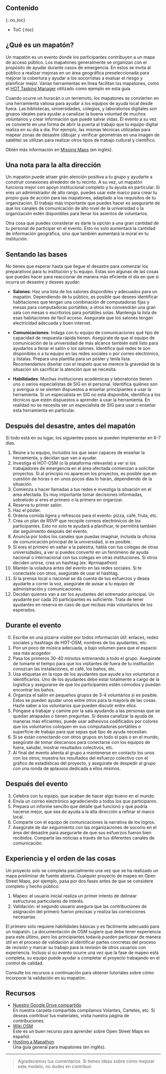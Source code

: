## Contenido
{:.no_toc}

* ToC
{:toc}


## ¿Qué es un mapatón?

Un mapatón es un evento donde los participantes contribuyen a un mapa de acceso público. Los mapatones generalmente se organizan con el propósito de ayudar durante casos de emergencia. En estos se invita al público a realizar mejoras en un área geográfica preseleccionada para mejorar la cobertura y ayudar a los socorristas a evaluar el riesgo y planificar mejor. Varias herramientas en línea facilitan los mapatones, como el [HOT Tasking Manager](http://tasks.hotosm.org/) utilizado como ejemplo en esta guía.

Cuando ocurre un huracán o un terremoto, los mapatones se convierten en una herramienta valiosa para ayudar a los equipos de ayuda local desde fuera. Las bibliotecas, universidades, colegios, y laboratorios digitales son grupos ideales para ayudar a canalizar la buena voluntad de muchos voluntarios y crear información que puede salvar vidas. El evento a su vez se convierte en una forma de abrir la puerta al trabajo que tu equipo digital realiza en su día a día. Por ejemplo, las mismas técnicas utilizadas para mapear zonas de desastre (dibujar y verificar geometrías en una imagen de satélite) se utilizan para realizar otros tipos de trabajo cultural y científico.

Obtén más información en [Missing Maps](http://www.missingmaps.org/host/) (en inglés).

## Una nota para la alta dirección

Un mapatón puede atraer grán atención positiva a tu grupo y ayudarte a construir conexiones alrededor de tu recinto. A su vez, un mapatón funciona mejor con apoyo institucional completo y tu ayuda en particular. Si eres un administrador de alto rango, puedes usar este marco para crear tu propio guía de acción para las mapatones, adaptado a los requisitos de tu organización. El trabajo más importante que puedes hacer es asegurarte de que los canales de comunicación de alto nivel de la universidad o la organización estén disponibles para llenar los asientos de voluntarios.

Otra cosa que puedes considerar es darle la opción a una gran cantidad de tu personal de participar en el evento. Esto no solo aumentará la cantidad de información geográfica, sino que también aumentará la moral en tu institución.

## Sentando las bases

No tienes que esperar hasta que llegue el desastre para comenzar los preparativos para tu institución y tu equipo. Estas son algunas de las cosas que puedes hacer para reaccionar de manera más eficiente el día en que si ocurra un desastre y desees ayudar:

- **Salones**: Haz una lista de los salones disponibles y adecuados para un mapatón. Dependiendo de tu público, es posible que desees identificar habitaciones que tengan una combinación de computadoras fijas y mesas para computadoras portátiles; a otros les convendrán una gran sala con mesas o escritorios para portátiles solas. Mantenga la lista de esas habitaciones de fácil acceso. Asegurate que los salones tengan electricidad adecuada y buen internet.

- **Comunicaciones**: Indaga con tu equipo de comunicaciones qué tipo de capacidad de respuesta rápida tienen. Asegúrate de que el equipo de comunicación de la universidad de más alcance también esté listo para ayudarlos a llenar el salón o los salones. Identifica qué redes te son disponibles o a tu equipo en las redes sociales o por correo electrónico, y lístalas. Prepara una plantilla para un póster y tenla lista. Recomendamos diseñar con el respeto que se merece la gravedad de la situación sin sacrificar la atención que se necesita.

- **Habilidades**: Muchas instituciones académicas y laboratorios tienen uno o varios especialistas de SIG en el personal. Identifica quiénes son y averigua si se sienten dispuestos a enseñar principiantes a usar la herramienta. Si un especialista en SIG no está disponible, identifica a los técnicos que estén dispuestos a aprender a usar la herramienta. En realidad no se necesita ser un especialista de SIG para usar o enseñar esta herramienta en particular.

## Después del desastre, antes del mapatón

Si todo está en su lugar, los siguientes pasos se pueden implementar en 6-7 días.

1. Reúne a tu equipo, incluidos los que sean capaces de enseñar la herramienta, y decidan que van a ayudar.
2. Investiga el HOT-OSM (o la plataforma relevante) a ver si los trabajadores de emergencia en el área afectada comienzan a solicitar proyectos. Si al principio no aparecen los proyectos, es posible que en cuestión de horas o en unos pocos días lo harán, dependiendo de la situación.
3. Comienza a hacer llamadas a tus redes e investiga la situación en el area afectada. Es muy importante tomar decisiones informadas, sobretodo si eres el primero o la primera en organizar.
4. Reserva tu primer salón.
5. Haz el póster.
10. Ordena comida ligera y refrescos para el evento: pizza, café, fruta, etc.
11. Crea un plan de RSVP que recopile correos electrónicos de los participantes. Esto no solo te ayudará a planificar, te permitirá también dar seguimiento después del evento.
6. Anuncia por todos los canales que puedas imaginar, incluida la oficina de comunicación principal de la universidad, si es posible.
7. Si eres el primero en saltar a la palestra, habla con tus colegas de otras universidades, a ver si puedes  convertir en un fenómeno de ayuda nacional o internacional con tus colegas en otras instituciones. Si otros deciden unirse, crea un hashtag (ex. #prmapathon)
8. Mantén la voladura antes del evento en las redes sociales. Si te conectaste con otros, asegúrate de usar el hashtag.
9. Si la prensa local o nacional se da cuenta de tus esfuerzos y desea ayudarte a correr la voz, asegúrate de avisar a tu equipo de administración y comunicaciones.
10. Decidan quienes van a ser los ayudantes del entrenador principal. Un ayudante por cada 20 participantes es suficiente. Trata de tener ayudantes en reserva en caso de que recibas más voluntarios de los esperados.

## Durante el evento


0. Escribe en una pizarra visible por todos información útil: enlaces, redes sociales y hashtags de HOT-OSM, nombres de los ayudantes, etc.
1. Pon un poco de música adecuada, a bajo volumen para que el espacio sea más acogedor.
2. Pasa los primeros 30-40 minutos entrenando a todo el grupo. Asegúrate de tomarte el tiempo para que los visitantes de fuera de tu institución conozcan las instalaciones, el café, los baños, etc.
3. Usa etiquetas en la ropa de los ayudantes que ayude a los voluntarios a identificarlos. Uno de los ayudantes debe estar totalmente a cargo de la logística y asegurarse de que los participantes estén cómodos y puedan encontrar los baños.
4. Organiza el salón en pequeños grupos de 3-4 voluntarios si es posible. Estos se pueden ayudar unos entre otros para la mayoría de las cosas. Hazle saber a los voluntarios que pueden discutir entre ellos.
5. Póngase a trabajar y camine por la sala ayudando a las personas que se quedan atrapadas o tienen preguntas. Si desea canalizar la ayuda de maneras más eficientes, puede usar adhesivos codificados por colores que los voluntarios coloquen en sus computadoras portátiles o superficie de trabajo para que sepas qué tipo de ayuda necesitan.
6. Si se están conectando con otros grupos en todo el país o en el mundo, asegúrate de tomar descansos para conectarse con los equipos de fuera, saludar, mostrar resultados colectivos, etc.
7. Al final del evento alienta al grupo a mantenerse en contacto los unos con los otros; muestra los resultados del esfuerzo colectivo con el gráfico de estadísticas del proyecto, y asegúrate de despedir al grupo con una ronda de aplausos dedicada a ellos mismos.

## Después del evento

3. Celebra con tu equipo, que acaban de hacer algo bueno en el mundo.
1. Envía un correo electrónico agradeciendo a todos los que participaron.
2. Prepara un informe sencillo que detalle qué funcionó y qué podría hacerse mejor, que sea de ayuda a la alta dirección a refinar el marco local.
4. Comparte con el equipo de comunicaciones la narrativa de los logros.
5. Asegúrate de dar seguimiento con las organizaciones de socorro en el área del desastre para asegurarte de que sus esfuerzos fueron bien recibidos. Comparte las noticias a través de tus diferentes canales de comunicación.

## Experiencia y el orden de las cosas 

Un proyecto solo se completa parcialmente una vez que se ha realizado un mapa preliminar de fuente abierta. Cualquier proyecto de mapeo en Open Street Maps, por ejemplo, pasa por dos fases antes de que se considere completo y hecho público:

1. Mapeo: el usuario inicial realiza un primer intento de delinear estructuras particulares de interés.
2. Validación: el segundo usuario asegura que las contribuciones de asignación del primero fueron precisas y realiza las correcciones necesarias.

El primero solo requiere habilidades básicas y es fácilmente adecuado para un mapatón. La documentación de OSM sugiere que debe tener experiencia para este último, pero los principiantes todavía *pueden* participar de manera útil en el proceso de validación al identificar partes concretas del proceso de revisión y marcar su trabajo para la revisión de otros usuarios con experiencia. Incluso si su evento ocurre una vez que la fase de mapeo está completa, su equipo puede ayudar a completar el proyecto trabajando en el control de calidad.

Consulte los recursos a continuación para obtener tutoriales sobre cómo incorporar la validación en su mapatón.

## Recursos

- [Nuestro Google Drive compartido](https://drive.google.com/drive/folders/0B2gLcm5jfVhSZWlpV0JBTVRUdUE?usp=sharing)    
En nuestra carpeta compartida compilamos Volantes, Carteles, etc. Si deseas contribuir tus materiales, visita nuestra página de contribuciones.
- [Wiki OSM](http://wiki.openstreetmap.org/wiki/ES:P%C3%A1gina_principal)   
Este es un buen recurso para aprender sobre Open Street Maps en español.
- [Hosting a Mapathon](http://www.missingmaps.org/host/)   
Una guía general para mapatones (en inglés).

---

> Agradecemos tus comentarios. Si tienes ideas sobre cómo mejorar este modelo, no dudes en contribuir.

